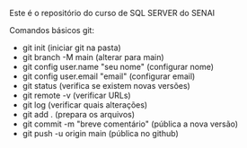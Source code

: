 Este é o repositório do curso de SQL SERVER do SENAI


Comandos básicos git:
- git init (iniciar git na pasta)
- git branch -M main (alterar para main)
- git config user.name "seu nome" (configurar nome)
- git config user.email "email" (configurar email)
- git status (verifica se existem novas versões)
- git remote -v (verificar URLs)
- git log (verificar quais alterações)
- git add . (prepara os arquivos)
- git commit -m "breve comentário" (pública a nova versão)
- git push -u origin main (pública no github)